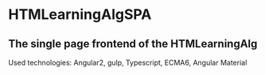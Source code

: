 # HTMLearningAlgSPA

## The single page frontend of the HTMLearningAlg
 
Used technologies: Angular2, gulp, Typescript, ECMA6, Angular Material


